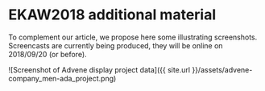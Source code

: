 # EKAW2018 additional material

To complement our article, we propose here some illustrating
screenshots. Screencasts are currently being produced, they will be
online on 2018/09/20 (or before).

![Screenshot of Advene display project data]({{ site.url }}/assets/advene-company_men-ada_project.png)
